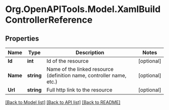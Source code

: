 # Org.OpenAPITools.Model.XamlBuildControllerReference

## Properties

Name | Type | Description | Notes
------------ | ------------- | ------------- | -------------
**Id** | **int** | Id of the resource | [optional] 
**Name** | **string** | Name of the linked resource (definition name, controller name, etc.) | [optional] 
**Url** | **string** | Full http link to the resource | [optional] 

[[Back to Model list]](../README.md#documentation-for-models) [[Back to API list]](../README.md#documentation-for-api-endpoints) [[Back to README]](../README.md)

